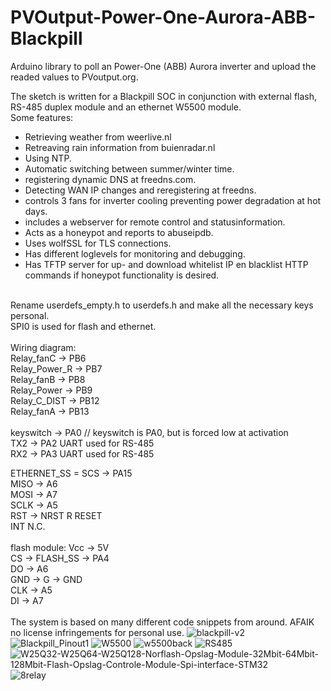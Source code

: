 # PVOutput-Power-One-Aurora-ABB-Blackpill

Arduino library to poll an Power-One (ABB) Aurora inverter and upload the readed values to PVoutput.org.

The sketch is written for a Blackpill SOC in conjunction with external flash, RS-485 duplex module and an ethernet W5500 module.<br>
Some features:<br>
- Retrieving weather from weerlive.nl<br>
- Retreaving rain information from buienradar.nl<br>
- Using NTP.<br>
- Automatic switching between summer/winter time.<br>
- registering dynamic DNS at freedns.com.<br>
- Detecting WAN IP changes and reregistering at freedns.<br>
- controls 3 fans for inverter cooling preventing power degradation at hot days.<br>
- includes a webserver for remote control and statusinformation.<br>
- Acts as a honeypot and reports to abuseipdb.<br>
- Uses wolfSSL for TLS connections.<br>
- Has different loglevels for monitoring and debugging.<br>
- Has TFTP server for up- and download whitelist IP en blacklist HTTP commands if honeypot functionality is desired.
<br>
Rename userdefs_empty.h to userdefs.h and make all the necessary keys personal.<br>
SPI0 is used for flash and ethernet.<br>
<br>
Wiring diagram:<br>
Relay_fanC    → PB6<br>
Relay_Power_R → PB7<br>
Relay_fanB    → PB8<br>
Relay_Power   → PB9<br>
Relay_C_DIST  → PB12<br>
Relay_fanA    → PB13<br>
<br>
keyswitch     → PA0  // keyswitch is PA0, but is forced low at activation<br>
TX2           → PA2 UART used for RS-485<br>
RX2           → PA3  UART used for RS-485<br>

ETHERNET_SS = SCS → PA15<br>
MISO              → A6<br>
MOSI              → A7<br>
SCLK              → A5<br>
RST               → NRST R RESET<br>
INT N.C.<br>
<br>
flash module:
Vcc → 5V<br>
CS  → FLASH_SS → PA4<br>
DO  → A6<br>
GND → G → GND<br>
CLK → A5<br>
DI  → A7<br>
<br>
The system is based on many different code snippets from around. AFAIK no license infringements for personal use.
![blackpill-v2](https://user-images.githubusercontent.com/10601859/204104731-bc914b1f-df20-4c2a-9d31-30f6142fd4bf.jpg)
![Blackpill_Pinout1](https://user-images.githubusercontent.com/10601859/204104740-60a7a9cd-f710-499a-9736-66a5dcf68e12.png)
![W5500](https://user-images.githubusercontent.com/10601859/204104969-a928f4c0-71a8-410d-a407-b95739595a6f.jpg)
![w5500back](https://user-images.githubusercontent.com/10601859/204110043-442cb5fb-81ec-4ecf-85bd-cdf6a9f45011.jpeg)
![RS485](https://user-images.githubusercontent.com/10601859/204104552-89688f90-0441-424a-b63f-f716f95fc0c2.jpg)
![W25Q32-W25Q64-W25Q128-Norflash-Opslag-Module-32Mbit-64Mbit-128Mbit-Flash-Opslag-Controle-Module-Spi-interface-STM32](https://user-images.githubusercontent.com/10601859/204105194-f2666641-6d25-42c5-8856-bac904f237fd.jpg)
![8relay](https://user-images.githubusercontent.com/10601859/204109138-024d6533-d693-4059-b235-392ba3f33888.jpg)

